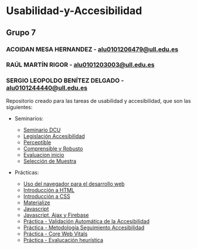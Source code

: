 # Usabilidad-y-Accesibilidad
## Grupo 7
### ACOIDAN MESA HERNANDEZ - alu0101206479@ull.edu.es
### RAÚL MARTÍN RIGOR - alu0101203003@ull.edu.es
### SERGIO LEOPOLDO BENÍTEZ DELGADO - alu0101244440@ull.edu.es

Repositorio creado para las tareas de usabilidad y accesibilidad, que son las siguientes:

* Seminarios:
  * [Seminario DCU](https://github.com/alu0101206479/Usabilidad-y-Accesibilidad/tree/main/Seminario-DCU)
  * [Legislación Accesibilidad](https://github.com/alu0101206479/Usabilidad-y-Accesibilidad/tree/main/Legislaci%C3%B3n-Accesibilidad)
  * [Perceptible](https://github.com/alu0101206479/Usabilidad-y-Accesibilidad/tree/main/Perceptible)
  * [Comprensible y Robusto](https://github.com/alu0101206479/Usabilidad-y-Accesibilidad/tree/main/Comprensible%20y%20Robusto)
  * [Evaluacion inicio](https://github.com/alu0101206479/Usabilidad-y-Accesibilidad/tree/main/Evaluaci%C3%B3n%20inicio)
  * [Selección de Muestra](https://github.com/alu0101206479/Usabilidad-y-Accesibilidad/tree/main/Selecci%C3%B3n%20de%20muestra)

* Prácticas:
  * [Uso del navegador para el desarrollo web](https://github.com/alu0101206479/Usabilidad-y-Accesibilidad/tree/main/Uso%20del%20navegador%20para%20el%20desarrollo%20web)
  * [Introducción a HTML](https://github.com/alu0101206479/Usabilidad-y-Accesibilidad/tree/main/html)
  * [Introducción a CSS](https://github.com/alu0101206479/Usabilidad-y-Accesibilidad/tree/main/Pr%C3%A1cticaCSS)
  * [Materialize](https://github.com/alu0101206479/Usabilidad-y-Accesibilidad/tree/main/Pr%C3%A1ctica%20Materialize)
  * [Javascript](https://github.com/alu0101206479/Usabilidad-y-Accesibilidad/tree/main/Pr%C3%A1ctica%20JS)
  * [Javascript, Ajax y Firebase](https://github.com/alu0101206479/Usabilidad-y-Accesibilidad/tree/main/Javascript-Ajax-Firebase)
  * [Práctica - Validación Automática de la Accesibilidad](https://github.com/alu0101206479/Usabilidad-y-Accesibilidad/tree/main/Pr%C3%A1ctica%20-%20Validaci%C3%B3n%20Autom%C3%A1tica%20de%20la%20Accesibilidad)
  * [Práctica - Metodología Seguimiento Accesibilidad](https://github.com/alu0101206479/Usabilidad-y-Accesibilidad/tree/main/Pr%C3%A1ctica%20-%20Metodolog%C3%ADa%20Seguimiento%20Accesibilidad)
  * [Práctica - Core Web Vitals](https://github.com/alu0101206479/Usabilidad-y-Accesibilidad/tree/main/Pr%C3%A1ctica%20-%20Core%20Web%20Vitals)
  * [Práctica - Evalucación heurística](https://github.com/alu0101206479/Usabilidad-y-Accesibilidad/tree/main/Evaluaci%C3%B3n%20Heur%C3%ADstica)
